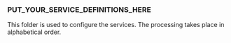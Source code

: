 ### PUT_YOUR_SERVICE_DEFINITIONS_HERE
This folder is used to configure the services. The processing takes place in alphabetical order.